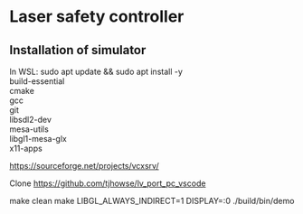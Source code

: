 # Laser safety controller

## Installation of simulator

In WSL:
sudo apt update && sudo apt install -y \
    build-essential \
    cmake \
    gcc \
    git \
    libsdl2-dev \
    mesa-utils \
    libgl1-mesa-glx \
    x11-apps

https://sourceforge.net/projects/vcxsrv/

Clone https://github.com/tjhowse/lv_port_pc_vscode

make clean
make
LIBGL_ALWAYS_INDIRECT=1 DISPLAY=:0 ./build/bin/demo